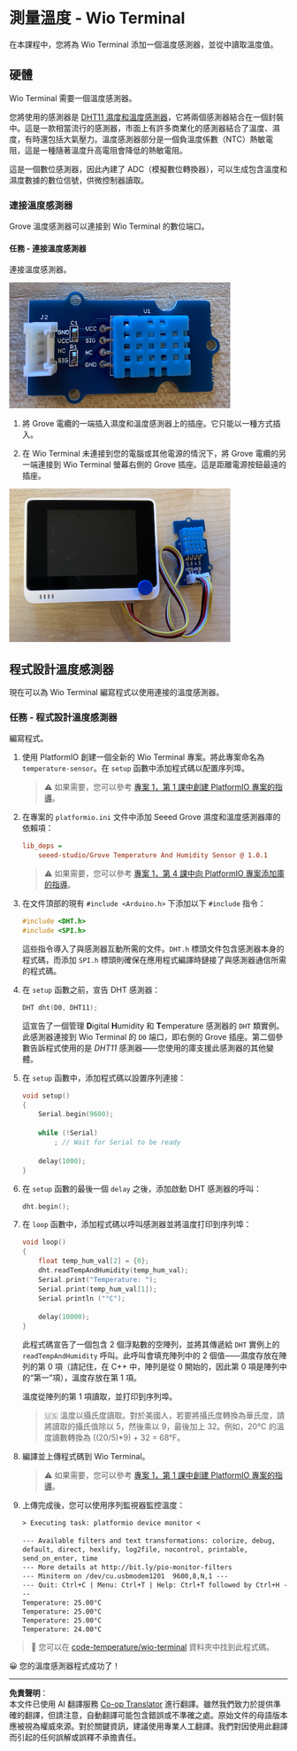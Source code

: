 <!--
CO_OP_TRANSLATOR_METADATA:
{
  "original_hash": "59263d094f20b302053888cd236880c3",
  "translation_date": "2025-08-26T22:18:12+00:00",
  "source_file": "2-farm/lessons/1-predict-plant-growth/wio-terminal-temp.md",
  "language_code": "mo"
}
-->
# 測量溫度 - Wio Terminal

在本課程中，您將為 Wio Terminal 添加一個溫度感測器，並從中讀取溫度值。

## 硬體

Wio Terminal 需要一個溫度感測器。

您將使用的感測器是 [DHT11 濕度和溫度感測器](https://www.seeedstudio.com/Grove-Temperature-Humidity-Sensor-DHT11.html)，它將兩個感測器結合在一個封裝中。這是一款相當流行的感測器，市面上有許多商業化的感測器結合了溫度、濕度，有時還包括大氣壓力。溫度感測器部分是一個負溫度係數（NTC）熱敏電阻，這是一種隨著溫度升高電阻會降低的熱敏電阻。

這是一個數位感測器，因此內建了 ADC（模擬數位轉換器），可以生成包含溫度和濕度數據的數位信號，供微控制器讀取。

### 連接溫度感測器

Grove 溫度感測器可以連接到 Wio Terminal 的數位端口。

#### 任務 - 連接溫度感測器

連接溫度感測器。

![Grove 溫度感測器](../../../../../translated_images/grove-dht11.07f8eafceee170043efbb53e1d15722bd4e00fbaa9ff74290b57e9f66eb82c17.mo.png)

1. 將 Grove 電纜的一端插入濕度和溫度感測器上的插座。它只能以一種方式插入。

1. 在 Wio Terminal 未連接到您的電腦或其他電源的情況下，將 Grove 電纜的另一端連接到 Wio Terminal 螢幕右側的 Grove 插座。這是距離電源按鈕最遠的插座。

![Grove 溫度感測器連接到右側插座](../../../../../translated_images/wio-temperature-sensor.2934928f38c7f79a68d24879d2c8986c78244696f931e2e33c293f426ecdc0ad.mo.png)

## 程式設計溫度感測器

現在可以為 Wio Terminal 編寫程式以使用連接的溫度感測器。

### 任務 - 程式設計溫度感測器

編寫程式。

1. 使用 PlatformIO 創建一個全新的 Wio Terminal 專案。將此專案命名為 `temperature-sensor`。在 `setup` 函數中添加程式碼以配置序列埠。

    > ⚠️ 如果需要，您可以參考 [專案 1，第 1 課中創建 PlatformIO 專案的指導](../../../1-getting-started/lessons/1-introduction-to-iot/wio-terminal.md#create-a-platformio-project)。

1. 在專案的 `platformio.ini` 文件中添加 Seeed Grove 濕度和溫度感測器庫的依賴項：

    ```ini
    lib_deps =
        seeed-studio/Grove Temperature And Humidity Sensor @ 1.0.1
    ```

    > ⚠️ 如果需要，您可以參考 [專案 1，第 4 課中向 PlatformIO 專案添加庫的指導](../../../1-getting-started/lessons/4-connect-internet/wio-terminal-mqtt.md#install-the-wifi-and-mqtt-arduino-libraries)。

1. 在文件頂部的現有 `#include <Arduino.h>` 下添加以下 `#include` 指令：

    ```cpp
    #include <DHT.h>
    #include <SPI.h>
    ```

    這些指令導入了與感測器互動所需的文件。`DHT.h` 標頭文件包含感測器本身的程式碼，而添加 `SPI.h` 標頭則確保在應用程式編譯時鏈接了與感測器通信所需的程式碼。

1. 在 `setup` 函數之前，宣告 DHT 感測器：

    ```cpp
    DHT dht(D0, DHT11);
    ```

    這宣告了一個管理 **D**igital **H**umidity 和 **T**emperature 感測器的 `DHT` 類實例。此感測器連接到 Wio Terminal 的 `D0` 端口，即右側的 Grove 插座。第二個參數告訴程式使用的是 *DHT11* 感測器——您使用的庫支援此感測器的其他變體。

1. 在 `setup` 函數中，添加程式碼以設置序列連接：

    ```cpp
    void setup()
    {
        Serial.begin(9600);
    
        while (!Serial)
            ; // Wait for Serial to be ready
    
        delay(1000);
    }
    ```

1. 在 `setup` 函數的最後一個 `delay` 之後，添加啟動 DHT 感測器的呼叫：

    ```cpp
    dht.begin();
    ```

1. 在 `loop` 函數中，添加程式碼以呼叫感測器並將溫度打印到序列埠：

    ```cpp
    void loop()
    {
        float temp_hum_val[2] = {0};
        dht.readTempAndHumidity(temp_hum_val);
        Serial.print("Temperature: ");
        Serial.print(temp_hum_val[1]);
        Serial.println ("°C");
    
        delay(10000);
    }
    ```

    此程式碼宣告了一個包含 2 個浮點數的空陣列，並將其傳遞給 `DHT` 實例上的 `readTempAndHumidity` 呼叫。此呼叫會填充陣列中的 2 個值——濕度存放在陣列的第 0 項（請記住，在 C++ 中，陣列是從 0 開始的，因此第 0 項是陣列中的“第一”項），溫度存放在第 1 項。

    溫度從陣列的第 1 項讀取，並打印到序列埠。

    > 🇺🇸 溫度以攝氏度讀取。對於美國人，若要將攝氏度轉換為華氏度，請將讀取的攝氏值除以 5，然後乘以 9，最後加上 32。例如，20°C 的溫度讀數轉換為 ((20/5)*9) + 32 = 68°F。

1. 編譯並上傳程式碼到 Wio Terminal。

    > ⚠️ 如果需要，您可以參考 [專案 1，第 1 課中創建 PlatformIO 專案的指導](../../../1-getting-started/lessons/1-introduction-to-iot/wio-terminal.md#write-the-hello-world-app)。

1. 上傳完成後，您可以使用序列監視器監控溫度：

    ```output
    > Executing task: platformio device monitor <
    
    --- Available filters and text transformations: colorize, debug, default, direct, hexlify, log2file, nocontrol, printable, send_on_enter, time
    --- More details at http://bit.ly/pio-monitor-filters
    --- Miniterm on /dev/cu.usbmodem1201  9600,8,N,1 ---
    --- Quit: Ctrl+C | Menu: Ctrl+T | Help: Ctrl+T followed by Ctrl+H ---
    Temperature: 25.00°C
    Temperature: 25.00°C
    Temperature: 25.00°C
    Temperature: 24.00°C
    ```

> 💁 您可以在 [code-temperature/wio-terminal](../../../../../2-farm/lessons/1-predict-plant-growth/code-temperature/wio-terminal) 資料夾中找到此程式碼。

😀 您的溫度感測器程式成功了！

---

**免責聲明**：  
本文件已使用 AI 翻譯服務 [Co-op Translator](https://github.com/Azure/co-op-translator) 進行翻譯。雖然我們致力於提供準確的翻譯，但請注意，自動翻譯可能包含錯誤或不準確之處。原始文件的母語版本應被視為權威來源。對於關鍵資訊，建議使用專業人工翻譯。我們對因使用此翻譯而引起的任何誤解或誤釋不承擔責任。